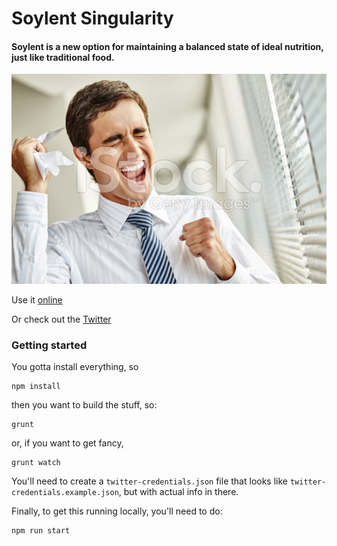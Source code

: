 # Soylent Singularity

#### Soylent is a new option for maintaining a balanced state of ideal nutrition, just like traditional food.
![Alt text](/public/stock_screaming/23.jpg?raw=true)

Use it [online](http://soylent-singularity.herokuapp.com/)

Or check out the [Twitter](https://twitter.com/soylentmemes)

### Getting started

You gotta install everything, so

```
npm install
```

then you want to build the stuff, so:

```
grunt
```

or, if you want to get fancy,

```
grunt watch
```

You'll need to create a `twitter-credentials.json` file that looks like `twitter-credentials.example.json`, but with actual info in there.

Finally, to get this running locally, you'll need to do:

```
npm run start
```